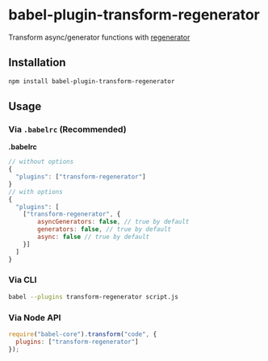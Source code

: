 # babel-plugin-transform-regenerator

Transform async/generator functions with [regenerator](https://github.com/facebook/regenerator)

## Installation

```sh
npm install babel-plugin-transform-regenerator
```

## Usage

### Via `.babelrc` (Recommended)

**.babelrc**

```js
// without options
{
  "plugins": ["transform-regenerator"]
}
// with options
{
  "plugins": [
    ["transform-regenerator", {
        asyncGenerators: false, // true by default
        generators: false, // true by default
        async: false // true by default
    }]
  ]
}
```

### Via CLI

```sh
babel --plugins transform-regenerator script.js
```

### Via Node API

```javascript
require("babel-core").transform("code", {
  plugins: ["transform-regenerator"]
});
```
